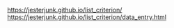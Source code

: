 https://jesterjunk.github.io/list_criterion/
https://jesterjunk.github.io/list_criterion/data_entry.html
